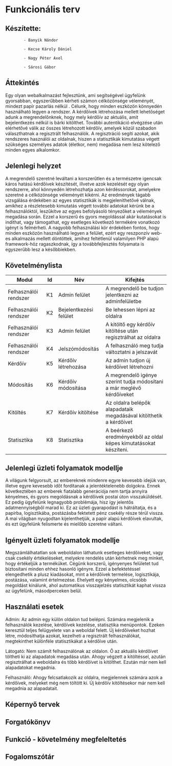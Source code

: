 # Funkcionális terv 

## Készítette: 
            - Banyik Nándor

            - Kecse Károly Dániel
            
            - Nagy Péter Axel
           
            - Sárosi Gábor

## Áttekintés 
Egy olyan webalkalmazást fejlesztünk, ami segítségével ügyfelünk gyorsabban, egyszerűbben kérheti számon célközönsége véleményét, mindezt papír pazarlás nélkül . Célunk, hogy minden  eszközön könnyedén használható legyen a rendszer. A kérdőívek létrehozása mellett lehetőséget adunk a megrendelőnknek, hogy mely kérdőív az aktuális, amit bejelentkezés nélkül is bárki kitölthet. További autentikáció elvégzése után elérhetővé válik az összes létrehozott kérdőív, amelyek közül szabadon választhatnak a regisztrált felhasználók. A regisztráció segíti azokat, akik rendszeres használói az oldalnak, hiszen a statisztikák kimutatása végett szükséges személyes adatok (életkor, nem) megadása nem lesz kötelező minden egyes alkalomkor.

## Jelenlegi helyzet
A megrendelő szeretné leváltani a korszerűtlen és a természetre igencsak káros hatású kérdőívek készítését, illvetve azok kezelését egy olyan rendszerre, ahol könnyedén létrehozhatja azon kérdéssorokat, amelyekre szeretné a célközönsége véleményét kikérni. Az eredmények tágabb vizsgálása érdekében az egyes statisztikák is megjeleníthetővé válnak, amikhez a  részletesebb kimutatás végett további adatokat kérünk be a felhasználóktól, leszűkítve az egyes befolyásoló tényezőket a vélemények megadása során. Ezzel a korszerű és gyors megoldással akár kutatásokat is indíthat, vagy támogathat, egy esetleges következő termékére vonatkozó igényt is felmérheti. A nagyobb felhasználási kör érdekében fontos, hogy minden eszközön használható legyen a felület, ezért egy reszponzív web-es alkalmazás mellett döntöttek, amihez feltétlenül valamilyen PHP alapú framework-höz ragaszkodnak, így a továbbfejlesztés folyamata is egyszerűbb lesz a későbbiekben.

## Követelménylista

| Modul  | Id | Név | Kifejtés |
| ------------- | ------------- | ------------- | -------------|
| Felhasználói rendszer | K1  | Admin felület | A megrendelő be tudjon jelentkezni az adminfelületbe |
| Felhasználói rendszer | K2  | Bejelentkezési felület | Be lehessen lépni az oldalra |
| Felhasználói rendszer | K3  | Admin felület | A kitöltő egy kérdőív kitöltése után regisztrálhat az oldalra |
| Felhasználói rendszer | K4  | Jelszómódosítás | A felhasználó meg tudja változtatni a jelszavát |
| Kérdőív | K5  | Kérdőív létrehozása | Az admin tudjon új kérdőívet létrehozni |
| Módosítás  | K6  | Kérdőív módosítása | A megrendelő igénye szerint tudja módosítani a már meglévő kérdőíveket |
| Kitöltés | K7  | Kérdőív kitöltése | Az oldalra belépők alapadataik megadásával kitölthetik a kérdőívet |
| Statisztika  | K8  | Statisztika | A beérkező eredményekből az oldal képes kimutatásokat készíteni. |

## Jelenlegi üzleti folyamatok modellje

A világunk felgyorsult, az embereknek mindenre egyre kevesebb idejük van, illetve egyre kevesebb időt fordítanak a jelentéktelenebb dolgokra. Ennek következtében az emberek fiatalabb generációja nem tartja annyira kényelmes, és gyors megoldásnak a kérdőívek postai úton visszaküldését. Ez pedig ügyfelünk legnagyobb problémája, hisz így jelentős adatmennyiségből marad ki. Ez az üzleti gyarapodást is hátráltatja, és a papírba, logisztikába, postázásba fektetett pénz csekély része térül vissza. A mai világban nyugodtan kijelenthetjük, a papír alapú kérdőívek elavultak, és ezt ügyfelünk felismerte és mielőbb szeretne váltani.

## Igényelt üzleti folyamatok modellje

Megszámlálhatatlan sok weboldalon láthatunk esetleges kérdőíveket, vagy csak csekély értékeléseket, melyekre rendelés után kérhetnek meg minket, hogy értékeljük a terméküket. Cégünk korszerű, igényenyes felületet tud biztosítani minden ehhez hasonló igényre. Ezzel a befektetéssel elengedhetik a plusz kiadásokat, mint a kérdőívek termelése, logisztikája, postázása, valamint értelmezése. Ehelyett egy kényelmes, olcsóbb megoldást kínálunk, ahol automatikus visszajelzés statisztikát kaphat vissza az ügyfelünk, másodperceken belül.

## Használati esetek

Admin: Az admin egy külön oldalon tud belépni. Számára megjelenik a felhasználók kezelése, kérdőívek kezelése,
statisztika menüpontok. 
Ezeken keresztül teljes felügyelete van a weboldal felett.
Új kérdőíveket hozhat létre, módosíthatja azokat, kezelheti a regisztrált felhasználókat,
megtekinthet különféle statisztikákat a kérdőíve után.

Látogató: Nem számít felhasználónak az oldalon. 
Ő az aktuális kérdőívet töltheti ki az alapadatok megadása után. 
Ahogy végzett a kitöltéssel, azután regisztrálhat a weboldalra és több kérdőívet is kitölthet. 
Ezután már nem kell alapadatokat megadnia.

Felhasználó: Ahogy felcsatlakozik az oldalra, megjelennek számára azok a kérdőívek, melyeket még nem töltött ki. Új kérdőív kitöltésekor már nem kell megadnia az alapadatait.


## Képernyő tervek

## Forgatókönyv

## Funkció - követelmény megfeleltetés

## Fogalomszótár
